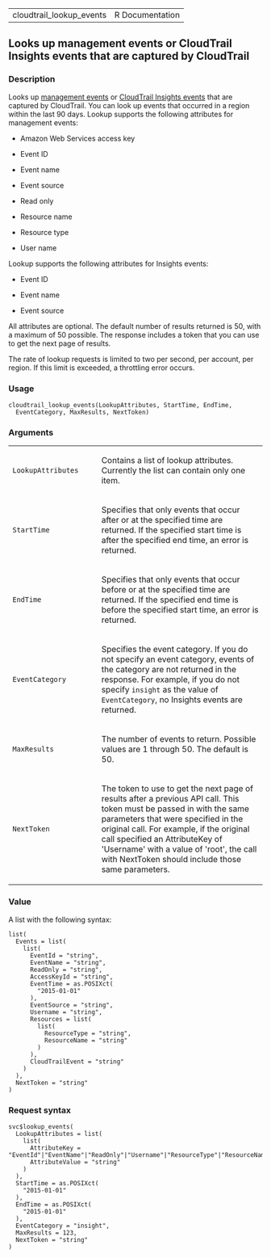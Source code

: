 <table style="width: 100%;">
<tbody>
<tr class="odd">
<td>cloudtrail_lookup_events</td>
<td style="text-align: right;">R Documentation</td>
</tr>
</tbody>
</table>

## Looks up management events or CloudTrail Insights events that are captured by CloudTrail

### Description

Looks up [management
events](https://docs.aws.amazon.com/awscloudtrail/latest/userguide/cloudtrail-concepts.html#cloudtrail-concepts-management-events)
or [CloudTrail Insights
events](https://docs.aws.amazon.com/awscloudtrail/latest/userguide/cloudtrail-concepts.html#cloudtrail-concepts-insights-events)
that are captured by CloudTrail. You can look up events that occurred in
a region within the last 90 days. Lookup supports the following
attributes for management events:

-   Amazon Web Services access key

-   Event ID

-   Event name

-   Event source

-   Read only

-   Resource name

-   Resource type

-   User name

Lookup supports the following attributes for Insights events:

-   Event ID

-   Event name

-   Event source

All attributes are optional. The default number of results returned is
50, with a maximum of 50 possible. The response includes a token that
you can use to get the next page of results.

The rate of lookup requests is limited to two per second, per account,
per region. If this limit is exceeded, a throttling error occurs.

### Usage

    cloudtrail_lookup_events(LookupAttributes, StartTime, EndTime,
      EventCategory, MaxResults, NextToken)

### Arguments

<table>
<colgroup>
<col style="width: 35%" />
<col style="width: 65%" />
</colgroup>
<tbody>
<tr class="odd">
<td><code
id="cloudtrail_lookup_events_:_LookupAttributes">LookupAttributes</code></td>
<td><p>Contains a list of lookup attributes. Currently the list can
contain only one item.</p></td>
</tr>
<tr class="even">
<td><code
id="cloudtrail_lookup_events_:_StartTime">StartTime</code></td>
<td><p>Specifies that only events that occur after or at the specified
time are returned. If the specified start time is after the specified
end time, an error is returned.</p></td>
</tr>
<tr class="odd">
<td><code id="cloudtrail_lookup_events_:_EndTime">EndTime</code></td>
<td><p>Specifies that only events that occur before or at the specified
time are returned. If the specified end time is before the specified
start time, an error is returned.</p></td>
</tr>
<tr class="even">
<td><code
id="cloudtrail_lookup_events_:_EventCategory">EventCategory</code></td>
<td><p>Specifies the event category. If you do not specify an event
category, events of the category are not returned in the response. For
example, if you do not specify <code>insight</code> as the value of
<code>EventCategory</code>, no Insights events are returned.</p></td>
</tr>
<tr class="odd">
<td><code
id="cloudtrail_lookup_events_:_MaxResults">MaxResults</code></td>
<td><p>The number of events to return. Possible values are 1 through 50.
The default is 50.</p></td>
</tr>
<tr class="even">
<td><code
id="cloudtrail_lookup_events_:_NextToken">NextToken</code></td>
<td><p>The token to use to get the next page of results after a previous
API call. This token must be passed in with the same parameters that
were specified in the original call. For example, if the original call
specified an AttributeKey of 'Username' with a value of 'root', the call
with NextToken should include those same parameters.</p></td>
</tr>
</tbody>
</table>

### Value

A list with the following syntax:

    list(
      Events = list(
        list(
          EventId = "string",
          EventName = "string",
          ReadOnly = "string",
          AccessKeyId = "string",
          EventTime = as.POSIXct(
            "2015-01-01"
          ),
          EventSource = "string",
          Username = "string",
          Resources = list(
            list(
              ResourceType = "string",
              ResourceName = "string"
            )
          ),
          CloudTrailEvent = "string"
        )
      ),
      NextToken = "string"
    )

### Request syntax

    svc$lookup_events(
      LookupAttributes = list(
        list(
          AttributeKey = "EventId"|"EventName"|"ReadOnly"|"Username"|"ResourceType"|"ResourceName"|"EventSource"|"AccessKeyId",
          AttributeValue = "string"
        )
      ),
      StartTime = as.POSIXct(
        "2015-01-01"
      ),
      EndTime = as.POSIXct(
        "2015-01-01"
      ),
      EventCategory = "insight",
      MaxResults = 123,
      NextToken = "string"
    )
